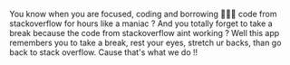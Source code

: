 You know when you are focused, coding and borrowing 👩🏾‍💻 code from stackoverflow for hours like a maniac ? 
And you totally forget to take a break because the code from stackoverflow aint working ? 
Well this app remembers you to take a break, rest your eyes, stretch ur backs, than go back to stack overflow. Cause that's what we do !!
